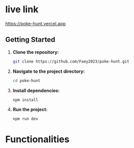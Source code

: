 # live link

https://poke-hunt.vercel.app

## Getting Started

1. **Clone the repository:**

   ```bash
   git clone https://github.com/Faey2023/poke-hunt.git

   ```

2. **Navigate to the project directory:**

   ```bash
   cd poke-hunt
   ```

3. **Install dependencies:**

   ```bash
   npm install
   ```

4. **Run the project:**
   ```bash
   npm run dev
   ```


# Functionalities